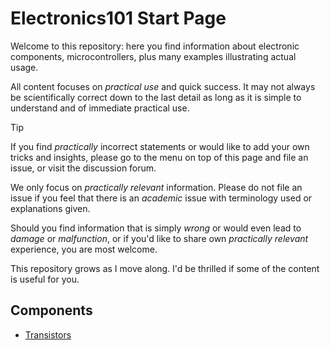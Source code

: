 # **Electronics101** Start Page

Welcome to this repository: here you find information about electronic components, microcontrollers, plus many examples illustrating actual usage.

All content focuses on *practical use* and quick success. It may not always be scientifically correct down to the last detail as long as it is simple to understand and of immediate practical use.

> [!TIP]
> If you find *practically* incorrect statements or would like to add your own tricks and insights, please go to the menu on top of this page and file an issue, or visit the discussion forum.
> 
> We only focus on *practically relevant* information. Please do not file an issue if you feel that there is an *academic* issue with terminology used or explanations given.
> 
> Should you find information that is simply *wrong* or would even lead to *damage* or *malfunction*, or if you'd like to share own *practically relevant* experience, you are most welcome.

This repository grows as I move along. I'd be thrilled if some of the content is useful for you.

## Components

* [Transistors](transistor)
